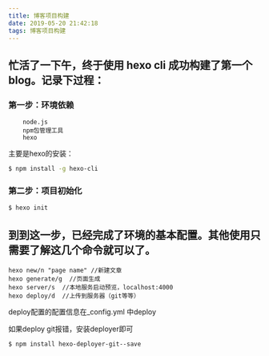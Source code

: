 ```yaml
---
title: 博客项目构建
date: 2019-05-20 21:42:18
tags: 博客项目构建
---
```



## 忙活了一下午，终于使用 hexo cli 成功构建了第一个blog。记录下过程：

### 第一步：环境依赖
		node.js
		npm包管理工具
		hexo

主要是hexo的安装：

``` bash
$ npm install -g hexo-cli
```
<!-- more -->

### 第二步：项目初始化
``` bash
$ hexo init
```

## 到到这一步，已经完成了环境的基本配置。其他使用只需要了解这几个命令就可以了。

	hexo new/n "page name" //新建文章
	hexo generate/g  //页面生成
 	hexo server/s  //本地服务启动预览，localhost:4000
 	hexo deploy/d  //上传到服务器（git等等）

deploy配置的配置信息在_config.yml 中deploy

如果deploy git报错，安装deployer即可
 ```
 $ npm install hexo-deployer-git--save
 ```